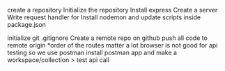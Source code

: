 create a repository
Initialize the repository
Install express
Create a server
Write request handler for 
Install nodemon and update scripts inside package.json

initialize git
.gitignore
Create a remote repo on github
push all code to remote origin
*order of the routes matter a lot
browser is not good for api testing so we use postman
install postman app and  make a workspace/collection > test api call

